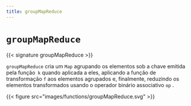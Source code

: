 ```yaml
---
title: groupMapReduce
---
```


# `groupMapReduce`

{{< signature groupMapReduce >}}

`groupMapReduce` cria um `Map` agrupando os elementos sob a chave emitida pela função` k` quando aplicada a eles, aplicando a função de transformação `f` aos elementos agrupados e, finalmente, reduzindo os elementos transformados usando o operador binário associativo `op` .

{{< figure src="images/functions/groupMapReduce.svg" >}}
